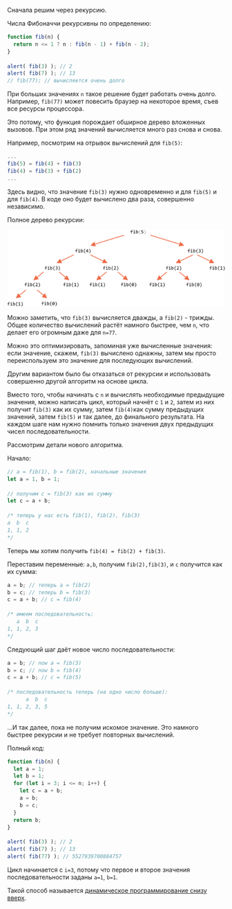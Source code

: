 Сначала решим через рекурсию.

Числа Фибоначчи рекурсивны по определению:

```js run
function fib(n) {
  return n <= 1 ? n : fib(n - 1) + fib(n - 2);
}

alert( fib(3) ); // 2
alert( fib(7) ); // 13
// fib(77); // вычисляется очень долго
```

При больших значениях `n` такое решение будет работать очень долго. Например, `fib(77)` может повесить браузер на некоторое время, съев все ресурсы процессора.

Это потому, что функция порождает обширное дерево вложенных вызовов. При этом ряд значений вычисляется много раз снова и снова. 

Например, посмотрим на отрывок вычислений для `fib(5)`:

```js no-beautify
...
fib(5) = fib(4) + fib(3)
fib(4) = fib(3) + fib(2)
...
```

Здесь видно, что значение  `fib(3)` нужно одновременно и для  `fib(5)` и для  `fib(4)`. В коде оно будет вычислено два раза, совершенно независимо.

Полное дерево рекурсии:

![fibonacci recursion tree](fibonacci-recursion-tree.png)

Можно заметить, что `fib(3)` вычисляется дважды, а `fib(2)` - трижды. Общее количество вычислений растёт намного быстрее, чем `n`, что делает его огромным даже для `n=77`.

Можно это оптимизировать, запоминая уже вычисленные значения: если значение, скажем, `fib(3)` вычислено однажны, затем мы просто переиспользуем это значение для последующих вычислений.

Другим вариантом было бы отказаться от рекурсии и использовать совершенно другой алгоритм на основе цикла.

Вместо того, чтобы начинать с `n` и вычислять необходимые предыдущие значения, можно написать цикл, который начнёт с `1` и `2`, затем из них получит `fib(3)` как их сумму, затем `fib(4)`как сумму предыдущих значений, затем `fib(5)` и так далее, до финального результата. На каждом шаге нам нужно помнить только значения двух предыдущих чисел последовательности.

Рассмотрим детали нового алгоритма.

Начало:

```js
// a = fib(1), b = fib(2), начальные значения
let a = 1, b = 1;

// получим c = fib(3) как их сумму
let c = a + b;

/* теперь у нас есть fib(1), fib(2), fib(3)
a  b  c
1, 1, 2
*/
```

Теперь мы хотим получить `fib(4) = fib(2) + fib(3)`.

Переставим переменные: `a,b`, получим `fib(2),fib(3)`, и `c` получится как их сумма:

```js no-beautify
a = b; // теперь a = fib(2)
b = c; // теперь b = fib(3)
c = a + b; // c = fib(4)

/* имеем последовательность:
   a  b  c
1, 1, 2, 3
*/
```

Следующий шаг даёт новое число последовательности:

```js no-beautify
a = b; // now a = fib(3)
b = c; // now b = fib(4)
c = a + b; // c = fib(5)

/* последовательность теперь (на одно число больше):
      a  b  c
1, 1, 2, 3, 5
*/
```

...И так далее, пока не получим искомое значение. Это намного быстрее рекурсии и не требует повторных вычислений.

Полный код:

```js run
function fib(n) {
  let a = 1;
  let b = 1;
  for (let i = 3; i <= n; i++) {
    let c = a + b;
    a = b;
    b = c;
  }
  return b;
}

alert( fib(3) ); // 2
alert( fib(7) ); // 13
alert( fib(77) ); // 5527939700884757
```

Цикл начинается с `i=3`, потому что первое и второе значения последовательности заданы `a=1`, `b=1`.

Такой способ называется [динамическое программирование снизу вверх](https://ru.wikipedia.org/wiki/Динамическое_программирование).

